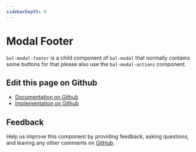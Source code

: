 ```yaml
---
sidebarDepth: 0
---
```



# Modal Footer

`bal-modal-footer` is a child component of `bal-modal` that normally contains some buttons for that please also use the `bal-modal-actions` component.




<ClientOnly><docs-component-tabs></docs-component-tabs></ClientOnly>

<!-- docs:child of bal-modal -->




## Edit this page on Github

* [Documentation on Github](https://github.com/baloise/design-system/blob/master/docs/src/components/components/bal-modal-footer.md)
* [Implementation on Github](https://github.com/baloise/design-system/blob/master/packages/components/src/components/bal-modal-footer)

## Feedback

Help us improve this component by providing feedback, asking questions, and leaving any other comments on [GitHub](https://github.com/baloise/design-system/issues/new).

